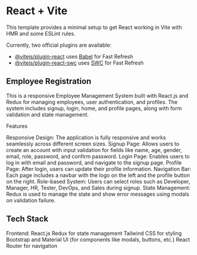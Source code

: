 # React + Vite

This template provides a minimal setup to get React working in Vite with HMR and some ESLint rules.

Currently, two official plugins are available:

- [@vitejs/plugin-react](https://github.com/vitejs/vite-plugin-react/blob/main/packages/plugin-react/README.md) uses [Babel](https://babeljs.io/) for Fast Refresh
- [@vitejs/plugin-react-swc](https://github.com/vitejs/vite-plugin-react-swc) uses [SWC](https://swc.rs/) for Fast Refresh

Employee Registration 
--------------------------

This is a responsive Employee Management System built with React.js and Redux for managing employees, user authentication, and profiles. The system includes signup, login, home, and profile pages, along with form validation and state management.

Features

Responsive Design: The application is fully responsive and works seamlessly across different screen sizes.
Signup Page: Allows users to create an account with input validation for fields like name, age, gender, email, role, password, and confirm password.
Login Page: Enables users to log in with email and password, and navigate to the signup page.
Profile Page: After login, users can update their profile information.
Navigation Bar: Each page includes a navbar with the logo on the left and the profile button on the right.
Role-based System: Users can select roles such as Developer, Manager, HR, Tester, DevOps, and Sales during signup.
State Management: Redux is used to manage the state and show error messages using modals on validation failure.

Tech Stack
-----------
Frontend:
React.js
Redux for state management
Tailwind CSS for styling
Bootstrap and Material UI (for components like modals, buttons, etc.)
React Router for navigation
